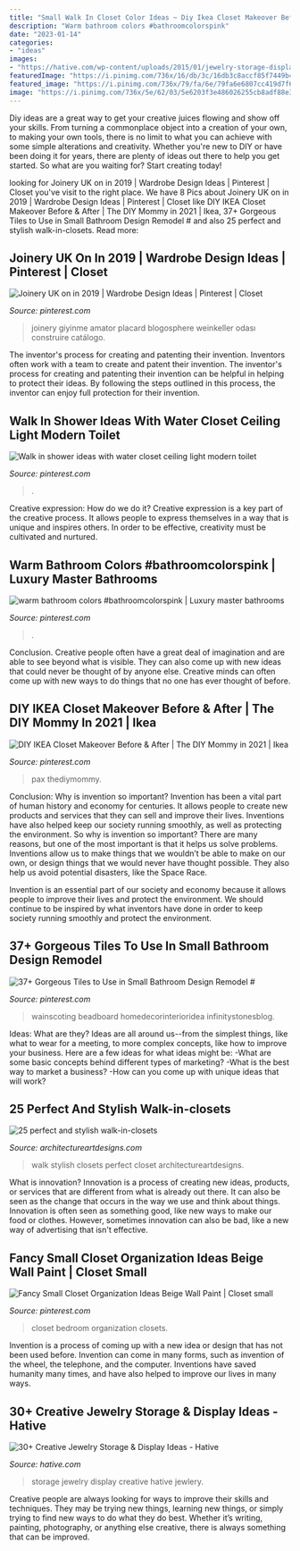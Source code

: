 ```yaml
---
title: "Small Walk In Closet Color Ideas ~ Diy Ikea Closet Makeover Before &amp; After"
description: "Warm bathroom colors #bathroomcolorspink"
date: "2023-01-14"
categories:
- "ideas"
images:
- "https://hative.com/wp-content/uploads/2015/01/jewelry-storage-display-ideas/20-jewelry-storage-display-ideas.jpg"
featuredImage: "https://i.pinimg.com/736x/16/db/3c/16db3c8accf85f7449b4de3f85e77ab7.jpg"
featured_image: "https://i.pinimg.com/736x/79/fa/6e/79fa6e6807cc419d7f68af4df7d22710.jpg"
image: "https://i.pinimg.com/736x/5e/62/03/5e6203f3e486026255cb8adf88e3ef27--closet-remodel-small-closets.jpg"
---
```



Diy ideas are a great way to get your creative juices flowing and show off your skills. From turning a commonplace object into a creation of your own, to making your own tools, there is no limit to what you can achieve with some simple alterations and creativity. Whether you're new to DIY or have been doing it for years, there are plenty of ideas out there to help you get started. So what are you waiting for? Start creating today!

	

		
looking for Joinery UK on in 2019 | Wardrobe Design Ideas | Pinterest | Closet you've visit to the right place. We have 8 Pics about Joinery UK on in 2019 | Wardrobe Design Ideas | Pinterest | Closet like DIY IKEA Closet Makeover Before &amp; After | The DIY Mommy in 2021 | Ikea, 37+ Gorgeous Tiles to Use in Small Bathroom Design Remodel # and also 25 perfect and stylish walk-in-closets. Read more:
		
    
## Joinery UK On In 2019 | Wardrobe Design Ideas | Pinterest | Closet

<img loading=lazy src="https://i.pinimg.com/736x/b4/c1/ed/b4c1edf230f3c189949fb4c3f3ff0689--dressing-room-design-dressing-room-closet.jpg?b=t" onerror="this.onerror=null;this.src='https://tse2.mm.bing.net/th?id=OIP.1ffLhbPn2EPk4TWQF1kI_AHaMD&amp;pid=15.1';" alt="Joinery UK on in 2019 | Wardrobe Design Ideas | Pinterest | Closet">

_Source: pinterest.com_

>joinery giyinme amator placard blogosphere weinkeller odası construire catálogo. 

	

The inventor's process for creating and patenting their invention.
Inventors often work with a team to create and patent their invention. The inventor's process for creating and patenting their invention can be helpful in helping to protect their ideas. By following the steps outlined in this process, the inventor can enjoy full protection for their invention.

    
## Walk In Shower Ideas With Water Closet Ceiling Light Modern Toilet

<img loading=lazy src="https://i.pinimg.com/736x/89/28/3a/89283a8534afe04b607a274f0960b6f6.jpg" onerror="this.onerror=null;this.src='https://tse1.mm.bing.net/th?id=OIP.XmDV8mbR7PaHCkDczSp_UgHaLK&amp;pid=15.1';" alt="Walk in shower ideas with water closet ceiling light modern toilet">

_Source: pinterest.com_

>. 

	

Creative expression: How do we do it?
Creative expression is a key part of the creative process. It allows people to express themselves in a way that is unique and inspires others. In order to be effective, creativity must be cultivated and nurtured.

    
## Warm Bathroom Colors #bathroomcolorspink | Luxury Master Bathrooms

<img loading=lazy src="https://i.pinimg.com/736x/16/db/3c/16db3c8accf85f7449b4de3f85e77ab7.jpg" onerror="this.onerror=null;this.src='https://tse4.mm.bing.net/th?id=OIP.jKscPtdff7CIL7yUB1c8RAHaLD&amp;pid=15.1';" alt="warm bathroom colors #bathroomcolorspink | Luxury master bathrooms">

_Source: pinterest.com_

>. 

	

Conclusion.
Creative people often have a great deal of imagination and are able to see beyond what is visible. They can also come up with new ideas that could never be thought of by anyone else. Creative minds can often come up with new ways to do things that no one has ever thought of before.

    
## DIY IKEA Closet Makeover Before &amp; After | The DIY Mommy In 2021 | Ikea

<img loading=lazy src="https://i.pinimg.com/736x/79/fa/6e/79fa6e6807cc419d7f68af4df7d22710.jpg" onerror="this.onerror=null;this.src='https://tse1.mm.bing.net/th?id=OIP.IgX2dStdeJ93EZseU3jg_QHaLF&amp;pid=15.1';" alt="DIY IKEA Closet Makeover Before &amp; After | The DIY Mommy in 2021 | Ikea">

_Source: pinterest.com_

>pax thediymommy. 

	

Conclusion: Why is invention so important?
Invention has been a vital part of human history and economy for centuries. It allows people to create new products and services that they can sell and improve their lives. Inventions have also helped keep our society running smoothly, as well as protecting the environment.
So why is invention so important? There are many reasons, but one of the most important is that it helps us solve problems. Inventions allow us to make things that we wouldn’t be able to make on our own, or design things that we would never have thought possible. They also help us avoid potential disasters, like the Space Race.

 Invention is an essential part of our society and economy because it allows people to improve their lives and protect the environment. We should continue to be inspired by what inventors have done in order to keep society running smoothly and protect the environment.

    
## 37+ Gorgeous Tiles To Use In Small Bathroom Design Remodel #

<img loading=lazy src="https://i.pinimg.com/736x/32/67/89/326789d4dabc8f475f004635d3a9dd9d.jpg" onerror="this.onerror=null;this.src='https://tse1.mm.bing.net/th?id=OIP.T2duax-lkNkLOiGgQDhFowHaJ3&amp;pid=15.1';" alt="37+ Gorgeous Tiles to Use in Small Bathroom Design Remodel #">

_Source: pinterest.com_

>wainscoting beadboard homedecorinterioridea infinitystonesblog. 

	

Ideas: What are they?
Ideas are all around us--from the simplest things, like what to wear for a meeting, to more complex concepts, like how to improve your business. Here are a few ideas for what ideas might be: 
-What are some basic concepts behind different types of marketing? 
-What is the best way to market a business? 
-How can you come up with unique ideas that will work?

    
## 25 Perfect And Stylish Walk-in-closets

<img loading=lazy src="https://www.architectureartdesigns.com/wp-content/uploads/2013/03/ArchitectureArtDesigns-1722.jpg" onerror="this.onerror=null;this.src='https://tse3.mm.bing.net/th?id=OIP.Rd9bmgqOL5Ci3bEa-vhiqAHaHd&amp;pid=15.1';" alt="25 perfect and stylish walk-in-closets">

_Source: architectureartdesigns.com_

>walk stylish closets perfect closet architectureartdesigns. 

	

What is innovation?
Innovation is a process of creating new ideas, products, or services that are different from what is already out there. It can also be seen as the change that occurs in the way we use and think about things. Innovation is often seen as something good, like new ways to make our food or clothes. However, sometimes innovation can also be bad, like a new way of advertising that isn't effective.

    
## Fancy Small Closet Organization Ideas Beige Wall Paint | Closet Small

<img loading=lazy src="https://i.pinimg.com/736x/5e/62/03/5e6203f3e486026255cb8adf88e3ef27--closet-remodel-small-closets.jpg" onerror="this.onerror=null;this.src='https://tse2.mm.bing.net/th?id=OIP.OXx6TvhrEQ_bscskX5O-dAHaLH&amp;pid=15.1';" alt="Fancy Small Closet Organization Ideas Beige Wall Paint | Closet small">

_Source: pinterest.com_

>closet bedroom organization closets. 

	

Invention is a process of coming up with a new idea or design that has not been used before. Invention can come in many forms, such as invention of the wheel, the telephone, and the computer. Inventions have saved humanity many times, and have also helped to improve our lives in many ways.

    
## 30+ Creative Jewelry Storage &amp; Display Ideas - Hative

<img loading=lazy src="https://hative.com/wp-content/uploads/2015/01/jewelry-storage-display-ideas/20-jewelry-storage-display-ideas.jpg" onerror="this.onerror=null;this.src='https://tse3.mm.bing.net/th?id=OIP.pADGwf9yBUzMI2G-0FArTQHaJ4&amp;pid=15.1';" alt="30+ Creative Jewelry Storage &amp; Display Ideas - Hative">

_Source: hative.com_

>storage jewelry display creative hative jewlery. 

	

Creative people are always looking for ways to improve their skills and techniques. They may be trying new things, learning new things, or simply trying to find new ways to do what they do best. Whether it’s writing, painting, photography, or anything else creative, there is always something that can be improved.

